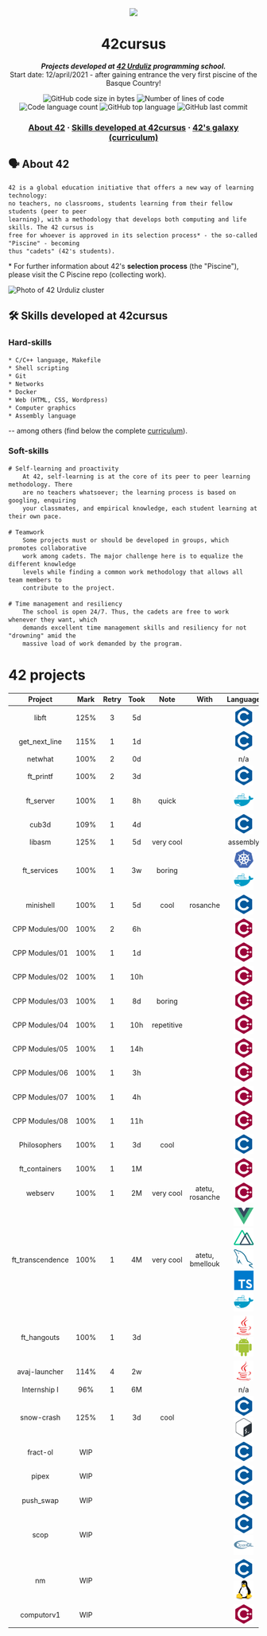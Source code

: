 <p align="center">
	<img align="center" src="https://github.com/iker-gonzalez/42_cursus/blob/main/assets/42-logo.png">
</p>

<h1 align="center">
	42cursus
</h1>

<p align="center">
	<b><i>Projects developed at <a href="https://www.42urduliz.com/">42 Urduliz</a> programming school.</i></b><br>
	Start date: 12/april/2021 - after gaining entrance the very first piscine of the Basque Country!
</p>

<p align="center">
	<img alt="GitHub code size in bytes" src="https://img.shields.io/github/languages/code-size/appinha/42cursus?color=blueviolet" />
	<img alt="Number of lines of code" src="https://img.shields.io/tokei/lines/github/appinha/42cursus?color=blueviolet" />
	<img alt="Code language count" src="https://img.shields.io/github/languages/count/appinha/42cursus?color=blue" />
	<img alt="GitHub top language" src="https://img.shields.io/github/languages/top/appinha/42cursus?color=blue" />
	<img alt="GitHub last commit" src="https://img.shields.io/github/last-commit/appinha/42cursus?color=brightgreen" />
</p>

<h3 align="center">
	<a href="#%EF%B8%8F-about-42">About 42</a>
	<span> · </span>
	<a href="#%EF%B8%8F-skills-developed-at-42cursus">Skills developed at 42cursus</a>
	<span> · </span>
	<a href="#-42s-galaxy-curriculum">42's galaxy (curriculum)</a>
</h3>

## 🗣️ About 42

	42 is a global education initiative that offers a new way of learning technology:
	no teachers, no classrooms, students learning from their fellow students (peer to peer
	learning), with a methodology that develops both computing and life skills. The 42 cursus is
	free for whoever is approved in its selection process* - the so-called "Piscine" - becoming
	thus "cadets" (42's students).

\* For further information about 42's **selection process** (the "Piscine"), please visit the C Piscine repo (collecting work).


![Photo of 42 Urduliz cluster](https://bilbaohiria.com/wp-content/uploads/2020/11/grupo-42-telefonica-urduliz-1024x576.jpg.webp)

## 🛠️ Skills developed at 42cursus

### Hard-skills

	* C/C++ language, Makefile
	* Shell scripting
	* Git
	* Networks
	* Docker
	* Web (HTML, CSS, Wordpress)
	* Computer graphics
	* Assembly language

-- among others (find below the complete [curriculum](#-42s-galaxy-curriculum)).

### Soft-skills

	# Self-learning and proactivity
		At 42, self-learning is at the core of its peer to peer learning methodology. There
		are no teachers whatsoever; the learning process is based on googling, enquiring
		your classmates, and empirical knowledge, each student learning at their own pace.

	# Teamwork
		Some projects must or should be developed in groups, which promotes collaborative
		work among cadets. The major challenge here is to equalize the different knowledge
		levels while finding a common work methodology that allows all team members to
		contribute to the project.

	# Time management and resiliency
		The school is open 24/7. Thus, the cadets are free to work whenever they want, which
		demands excellent time management skills and resiliency for not "drowning" amid the
		massive load of work demanded by the program.

# 42 projects

|      Project     | Mark | Retry | Took |    Note    |       With      | Language |
|:----------------:|:----:|:-----:|:----:|:----------:|:---------------:|:-:|
|       libft      | 125% |   3   |  5d  |            |                 | <img src="https://raw.githubusercontent.com/devicons/devicon/master/icons/c/c-plain.svg" alt="c" width="40" height="40"/> |
|   get_next_line  | 115% |   1   |  1d  |            |                 | <img src="https://raw.githubusercontent.com/devicons/devicon/master/icons/c/c-plain.svg" alt="c" width="40" height="40"/> |
|      netwhat     | 100% |   2   |  0d  |            |                 | n/a |
|     ft_printf    | 100% |   2   |  3d  |            |                 | <img src="https://raw.githubusercontent.com/devicons/devicon/master/icons/c/c-plain.svg" alt="c" width="40" height="40"/> |
|     ft_server    | 100% |   1   |  8h  |    quick   |                 | <img src="https://raw.githubusercontent.com/devicons/devicon/master/icons/docker/docker-plain.svg" alt="docker" width="40" height="40"/> |
|       cub3d      | 109% |   1   |  4d  |            |                 | <img src="https://raw.githubusercontent.com/devicons/devicon/master/icons/c/c-plain.svg" alt="c" width="40" height="40"/> |
|      libasm      | 125% |   1   |  5d  |  very cool |                 | assembly |
|    ft_services   | 100% |   1   |  3w  |   boring   |                 | <img src="https://raw.githubusercontent.com/devicons/devicon/master/icons/kubernetes/kubernetes-plain.svg" alt="kubernetes" width="40" height="40"/> <img src="https://raw.githubusercontent.com/devicons/devicon/master/icons/docker/docker-plain.svg" alt="docker" width="40" height="40"/> |
|     minishell    | 100% |   1   |  5d  |    cool    |     rosanche    | <img src="https://raw.githubusercontent.com/devicons/devicon/master/icons/c/c-plain.svg" alt="c" width="40" height="40"/> |
|  CPP Modules/00  | 100% |   2   |  6h  |            |                 | <img src="https://raw.githubusercontent.com/devicons/devicon/master/icons/cplusplus/cplusplus-plain.svg" alt="cpp" width="40" height="40"/> |
|  CPP Modules/01  | 100% |   1   |  1d  |            |                 | <img src="https://raw.githubusercontent.com/devicons/devicon/master/icons/cplusplus/cplusplus-plain.svg" alt="cpp" width="40" height="40"/> |
|  CPP Modules/02  | 100% |   1   | 10h  |            |                 | <img src="https://raw.githubusercontent.com/devicons/devicon/master/icons/cplusplus/cplusplus-plain.svg" alt="cpp" width="40" height="40"/> |
|  CPP Modules/03  | 100% |   1   |  8d  |   boring   |                 | <img src="https://raw.githubusercontent.com/devicons/devicon/master/icons/cplusplus/cplusplus-plain.svg" alt="cpp" width="40" height="40"/> |
|  CPP Modules/04  | 100% |   1   | 10h  | repetitive |                 | <img src="https://raw.githubusercontent.com/devicons/devicon/master/icons/cplusplus/cplusplus-plain.svg" alt="cpp" width="40" height="40"/> |
|  CPP Modules/05  | 100% |   1   | 14h  |            |                 | <img src="https://raw.githubusercontent.com/devicons/devicon/master/icons/cplusplus/cplusplus-plain.svg" alt="cpp" width="40" height="40"/> |
|  CPP Modules/06  | 100% |   1   |  3h  |            |                 | <img src="https://raw.githubusercontent.com/devicons/devicon/master/icons/cplusplus/cplusplus-plain.svg" alt="cpp" width="40" height="40"/> |
|  CPP Modules/07  | 100% |   1   |  4h  |            |                 | <img src="https://raw.githubusercontent.com/devicons/devicon/master/icons/cplusplus/cplusplus-plain.svg" alt="cpp" width="40" height="40"/> |
|  CPP Modules/08  | 100% |   1   | 11h  |            |                 | <img src="https://raw.githubusercontent.com/devicons/devicon/master/icons/cplusplus/cplusplus-plain.svg" alt="cpp" width="40" height="40"/> |
|   Philosophers   | 100% |   1   |  3d  |    cool    |                 | <img src="https://raw.githubusercontent.com/devicons/devicon/master/icons/c/c-plain.svg" alt="c" width="40" height="40"/> |
|   ft_containers  | 100% |   1   |  1M  |            |                 | <img src="https://raw.githubusercontent.com/devicons/devicon/master/icons/cplusplus/cplusplus-plain.svg" alt="cpp" width="40" height="40"/> |
|      webserv     | 100% |   1   |  2M  |  very cool | atetu, rosanche | <img src="https://raw.githubusercontent.com/devicons/devicon/master/icons/cplusplus/cplusplus-plain.svg" alt="cpp" width="40" height="40"/> |
| ft_transcendence | 100% |   1   |  4M  |  very cool | atetu, bmellouk | <img src="https://raw.githubusercontent.com/devicons/devicon/master/icons/vuejs/vuejs-original.svg" alt="vuejs" width="40" height="40"/> <img src="https://raw.githubusercontent.com/devicons/devicon/master/icons/nuxtjs/nuxtjs-original.svg" alt="nuxtjs" width="40" height="40"/> <img src="https://raw.githubusercontent.com/devicons/devicon/master/icons/mysql/mysql-plain.svg" alt="mysql" width="40" height="40"/> <img src="https://raw.githubusercontent.com/devicons/devicon/master/icons/typescript/typescript-plain.svg" alt="typescript" width="40" height="40"/> <img src="https://raw.githubusercontent.com/devicons/devicon/master/icons/docker/docker-plain.svg" alt="docker" width="40" height="40"/> |
|    ft_hangouts   | 100% |   1   |  3d   |            |                 | <img src="https://raw.githubusercontent.com/devicons/devicon/master/icons/java/java-plain.svg" alt="java" width="40" height="40"/> <img src="https://raw.githubusercontent.com/devicons/devicon/master/icons/android/android-plain.svg" alt="android" width="40" height="40"/> |
|   avaj-launcher  | 114% |   4   |  2w   |            |                 | <img src="https://raw.githubusercontent.com/devicons/devicon/master/icons/java/java-plain.svg" alt="java" width="40" height="40"/> |
|   Internship I   |  96% |   1   |  6M   |            |                 | n/a |
|    snow-crash    | 125% |   1   |  3d   |    cool    |                 | <img src="https://raw.githubusercontent.com/devicons/devicon/master/icons/c/c-plain.svg" alt="c" width="40" height="40"/> <img src="https://raw.githubusercontent.com/devicons/devicon/master/icons/bash/bash-plain.svg" alt="bash" width="40" height="40"/> |
|     fract-ol     |  WIP |       |       |            |                 | <img src="https://raw.githubusercontent.com/devicons/devicon/master/icons/c/c-plain.svg" alt="c" width="40" height="40"/> |
|      pipex       |  WIP |       |       |            |                 | <img src="https://raw.githubusercontent.com/devicons/devicon/master/icons/c/c-plain.svg" alt="c" width="40" height="40"/> |
|    push_swap     |  WIP |       |       |            |                 | <img src="https://raw.githubusercontent.com/devicons/devicon/master/icons/c/c-plain.svg" alt="c" width="40" height="40"/> |
|       scop       |  WIP |       |       |            |                 | <img src="https://raw.githubusercontent.com/devicons/devicon/master/icons/c/c-plain.svg" alt="c" width="40" height="40"/> <img src="https://raw.githubusercontent.com/devicons/devicon/master/icons/opengl/opengl-plain.svg" alt="opengl" width="40" height="40"/> |
|        nm        |  WIP |       |       |            |                 | <img src="https://raw.githubusercontent.com/devicons/devicon/master/icons/c/c-plain.svg" alt="c" width="40" height="40"/> <img src="https://raw.githubusercontent.com/devicons/devicon/master/icons/linux/linux-original.svg" alt="linux" width="40" height="40"/> |
|    computorv1    |  WIP |       |       |            |                 | <img src="https://raw.githubusercontent.com/devicons/devicon/master/icons/cplusplus/cplusplus-plain.svg" alt="cpp" width="40" height="40"/> |

